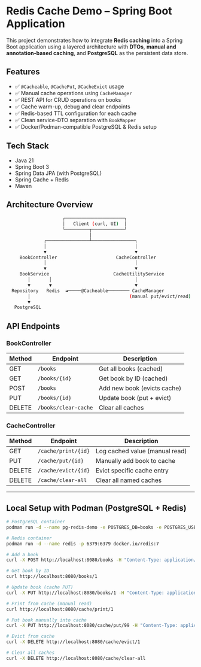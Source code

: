 # Redis Cache Demo – Spring Boot Application

This project demonstrates how to integrate **Redis caching** into a Spring Boot application using a layered architecture with **DTOs**, **manual and annotation-based caching**, and **PostgreSQL** as the persistent data store.

## Features

- ✅ `@Cacheable`, `@CachePut`, `@CacheEvict` usage
- ✅ Manual cache operations using `CacheManager`
- ✅ REST API for CRUD operations on books
- ✅ Cache warm-up, debug and clear endpoints
- ✅ Redis-based TTL configuration for each cache
- ✅ Clean service-DTO separation with `BookMapper`
- ✅ Docker/Podman-compatible PostgreSQL & Redis setup

## Tech Stack

- Java 21
- Spring Boot 3
- Spring Data JPA (with PostgreSQL)
- Spring Cache + Redis
- Maven

## Architecture Overview

```bash
                     ┌──────────────────────┐
                     │   Client (curl, UI)  │
                     └─────────┬────────────┘
                               │
              ┌────────────────┴────────────────┐
              │                                 │
              ▼                                 ▼
     BookController                      CacheController
              │                                 │
              ▼                                 ▼
     BookService                        CacheUtilityService
        │       │                               │
        ▼       ▼                               ▼
  Repository   Redis  ◄─────@Cacheable──────── CacheManager
        │                                     (manual put/evict/read)
        ▼
   PostgreSQL

```

## API Endpoints

### BookController

| Method | Endpoint               | Description                   |
|--------|------------------------|-------------------------------|
| GET    | `/books`               | Get all books (cached)        |
| GET    | `/books/{id}`          | Get book by ID (cached)       |
| POST   | `/books`               | Add new book (evicts cache)   |
| PUT    | `/books/{id}`          | Update book (put + evict)     |
| DELETE | `/books/clear-cache`   | Clear all caches              |

### CacheController

| Method | Endpoint                   | Description                         |
|--------|----------------------------|-------------------------------------|
| GET    | `/cache/print/{id}`        | Log cached value (manual read)      |
| PUT    | `/cache/put/{id}`          | Manually add book to cache          |
| DELETE | `/cache/evict/{id}`        | Evict specific cache entry          |
| DELETE | `/cache/clear-all`         | Clear all named caches              |

---

## Local Setup with Podman (PostgreSQL + Redis)

```bash
# PostgreSQL container
podman run -d --name pg-redis-demo -e POSTGRES_DB=books -e POSTGRES_USER=postgres -e POSTGRES_PASSWORD=1234 -p 5432:5432 docker.io/postgres:15

# Redis container
podman run -d --name redis -p 6379:6379 docker.io/redis:7

# Add a book
curl -X POST http://localhost:8080/books -H "Content-Type: application/json" -d "{\"title\": \"Clean Code\", \"author\": \"Robert C. Martin\"}"

# Get book by ID
curl http://localhost:8080/books/1

# Update book (cache PUT)
curl -X PUT http://localhost:8080/books/1 -H "Content-Type: application/json" -d "{\"title\": \"Updated\", \"author\": \"Martin\"}"

# Print from cache (manual read)
curl http://localhost:8080/cache/print/1

# Put book manually into cache
curl -X PUT http://localhost:8080/cache/put/99 -H "Content-Type: application/json" -d "{\"title\": \"Manual Cache Book\", \"author\": \"Yasin Kanlı\"}"

# Evict from cache
curl -X DELETE http://localhost:8080/cache/evict/1

# Clear all caches
curl -X DELETE http://localhost:8080/cache/clear-all
